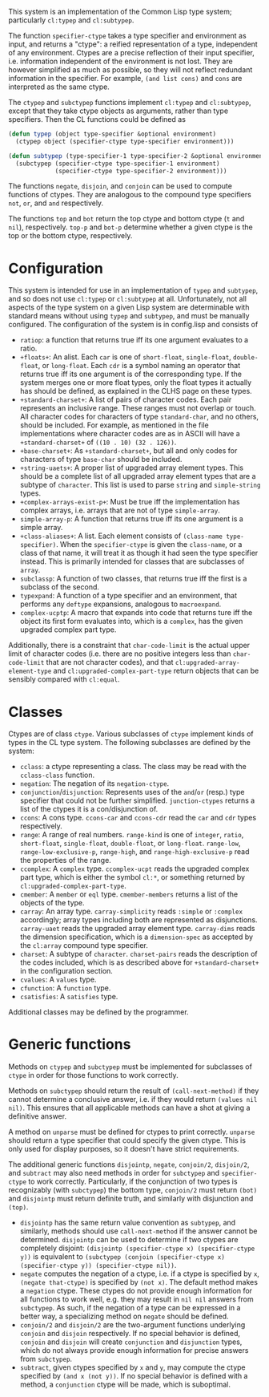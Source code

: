 This system is an implementation of the Common Lisp type system; particularly `cl:typep` and `cl:subtypep`.

The function `specifier-ctype` takes a type specifier and environment as input, and returns a "ctype": a reified representation of a type, independent of any environment. Ctypes are a precise reflection of their input specifier, i.e. information independent of the environment is not lost. They are however simplified as much as possible, so they will not reflect redundant information in the specifier. For example, `(and list cons)` and `cons` are interpreted as the same ctype.

The `ctypep` and `subctypep` functions implement `cl:typep` and `cl:subtypep`, except that they take ctype objects as arguments, rather than type specifiers. Then the CL functions could be defined as

```lisp
(defun typep (object type-specifier &optional environment)
  (ctypep object (specifier-ctype type-specifier environment)))

(defun subtypep (type-specifier-1 type-specifier-2 &optional environment)
  (subctypep (specifier-ctype type-specifier-1 environment)
             (specifier-ctype type-specifier-2 environment)))
```

The functions `negate`, `disjoin`, and `conjoin` can be used to compute functions of ctypes. They are analogous to the compound type specifiers `not`, `or`, and `and` respectively.

The functions `top` and `bot` return the top ctype and bottom ctype (`t` and `nil`), respectively. `top-p` and `bot-p` determine whether a given ctype is the top or the bottom ctype, respectively.

# Configuration

This system is intended for use in an implementation of `typep` and `subtypep`, and so does not use `cl:typep` or `cl:subtypep` at all. Unfortunately, not all aspects of the type system on a given Lisp system are determinable with standard means without using `typep` and `subtypep`, and must be manually configured. The configuration of the system is in config.lisp and consists of

 * `ratiop`: a function that returns true iff its one argument evaluates to a ratio.
 * `+floats+`: An alist. Each `car` is one of `short-float`, `single-float`, `double-float`, or `long-float`. Each `cdr` is a symbol naming an operator that returns true iff its one argument is of the corresponding type. If the system merges one or more float types, only the float types it actually has should be defined, as explained in the CLHS page on these types.
 * `+standard-charset+`: A list of pairs of character codes. Each pair represents an inclusive range. These ranges must not overlap or touch. All character codes for characters of type `standard-char`, and no others, should be included. For example, as mentioned in the file implementations where character codes are as in ASCII will have a `+standard-charset+` of `((10 . 10) (32 . 126))`.
 * `+base-charset+`: As `+standard-charset+`, but all and only codes for characters of type `base-char` should be included.
 * `+string-uaets+`: A proper list of upgraded array element types. This should be a complete list of all upgraded array element types that are a subtype of `character`. This list is used to parse `string` and `simple-string` types.
 * `+complex-arrays-exist-p+`: Must be true iff the implementation has complex arrays, i.e. arrays that are not of type `simple-array`.
 * `simple-array-p`: A function that returns true iff its one argument is a simple array.
 * `+class-aliases+`: A list. Each element consists of `(class-name type-specifier)`. When the `specifier-ctype` is given the `class-name`, or a class of that name, it will treat it as though it had seen the type specifier instead. This is primarily intended for classes that are subclasses of `array`.
 * `subclassp`: A function of two classes, that returns true iff the first is a subclass of the second.
 * `typexpand`: A function of a type specifier and an environment, that performs any `deftype` expansions, analogous to `macroexpand`.
 * `complex-ucptp`: A macro that expands into code that returns ture iff the object its first form evaluates into, which is a `complex`, has the given upgraded complex part type.

Additionally, there is a constraint that `char-code-limit` is the actual upper limit of character codes (i.e. there are no positive integers less than `char-code-limit` that are not character codes), and that `cl:upgraded-array-element-type` and `cl:upgraded-complex-part-type` return objects that can be sensibly compared with `cl:equal`.

# Classes

Ctypes are of class `ctype`. Various subclasses of `ctype` implement kinds of types in the CL type system. The following subclasses are defined by the system:

 * `cclass`: a ctype representing a class. The class may be read with the `cclass-class` function.
 * `negation`: The negation of its `negation-ctype`.
 * `conjunction`/`disjunction`: Represents uses of the `and`/`or` (resp.) type specifier that could not be further simplified. `junction-ctypes` returns a list of the ctypes it is a con/disjunction of.
 * `ccons`: A cons type. `ccons-car` and `ccons-cdr` read the `car` and `cdr` types respectively.
 * `range`: A range of real numbers. `range-kind` is one of `integer`, `ratio`, `short-float`, `single-float`, `double-float`, or `long-float`. `range-low`, `range-low-exclusive-p`, `range-high`, and `range-high-exclusive-p` read the properties of the range.
 * `ccomplex`: A `complex` type. `ccomplex-ucpt` reads the upgraded complex part type, which is either the symbol `cl:*`, or something returned by `cl:upgraded-complex-part-type`.
 * `cmember`: A `member` or `eql` type. `cmember-members` returns a list of the objects of the type.
 * `carray`: An array type. `carray-simplicity` reads `:simple` or `:complex` accordingly; array types including both are represented as disjunctions. `carray-uaet` reads the upgraded array element type. `carray-dims` reads the dimension specification, which is a `dimension-spec` as accepted by the `cl:array` compound type specifier.
 * `charset`: A subtype of `character`. `charset-pairs` reads the description of the codes included, which is as described above for `+standard-charset+` in the configuration section.
 * `cvalues`: A `values` type.
 * `cfunction`: A `function` type.
 * `csatisfies`: A `satisfies` type.

Additional classes may be defined by the programmer.

# Generic functions

Methods on `ctypep` and `subctypep` must be implemented for subclasses of `ctype` in order for those functions to work correctly.

Methods on `subctypep` should return the result of `(call-next-method)` if they cannot determine a conclusive answer, i.e. if they would return `(values nil nil)`. This ensures that all applicable methods can have a shot at giving a definitive answer.

A method on `unparse` must be defined for ctypes to print correctly. `unparse` should return a type specifier that could specify the given ctype. This is only used for display purposes, so it doesn't have strict requirements.

The additional generic functions `disjointp`, `negate`, `conjoin/2`, `disjoin/2`, and `subtract` may also need methods in order for `subctypep` and `specifier-ctype` to work correctly. Particularly, if the conjunction of two types is recognizably (with `subctypep`) the bottom type, `conjoin/2` must return `(bot)` and `disjointp` must return definite truth, and similarly with disjunction and `(top)`.

 * `disjointp` has the same return value convention as `subtypep`, and similarly, methods should use `call-next-method` if the answer cannot be determined. `disjointp` can be used to determine if two ctypes are completely disjoint: `(disjointp (specifier-ctype x) (specifier-ctype y))` is equivalent to `(subctypep (conjoin (specifier-ctype x) (specifier-ctype y)) (specifier-ctype nil))`.
 * `negate` computes the negation of a ctype, i.e. if a ctype is specified by `x`, `(negate that-ctype)` is specified by `(not x)`. The default method makes a `negation` ctype. These ctypes do not provide enough information for all functions to work well, e.g. they may result in `nil nil` answers from `subctypep`. As such, if the negation of a type can be expressed in a better way, a specializing method on `negate` should be defined.
 * `conjoin/2` and `disjoin/2` are the two-argument functions underlying `conjoin` and `disjoin` respectively. If no special behavior is defined, `conjoin` and `disjoin` will create `conjunction` and `disjunction` types, which do not always provide enough information for precise answers from `subctypep`.
 * `subtract`, given ctypes specified by `x` and `y`, may compute the ctype specified by `(and x (not y))`. If no special behavior is defined with a method, a `conjunction` ctype will be made, which is suboptimal.
